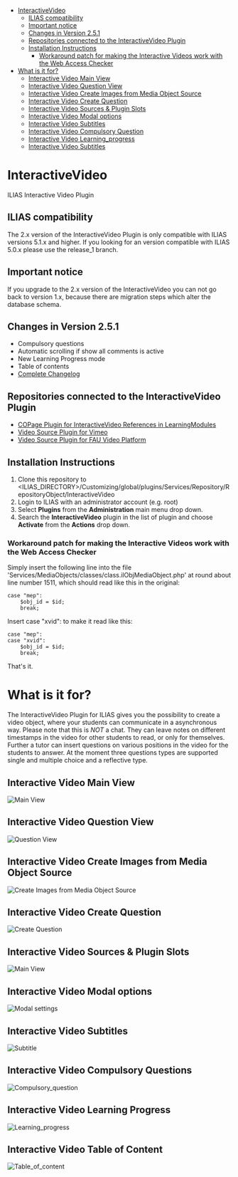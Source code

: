 - [InteractiveVideo](#interactivevideo)
  * [ILIAS compatibility](#ilias-compatibility)
  * [Important notice](#important-notice)
  * [Changes in Version 2.5.1](#changes-in-version-251)
  * [Repositories connected to the InteractiveVideo Plugin](#repositories-connected-to-the-interactivevideo-plugin)
  * [Installation Instructions](#installation-instructions)
    + [Workaround patch for making the Interactive Videos work with the Web Access Checker](#workaround-patch-for-making-the-interactive-videos-work-with-the-web-access-checker)
- [What is it for?](#what-is-it-for-)
  * [Interactive Video Main View](#interactive-video-main-view)
  * [Interactive Video Question View](#interactive-video-question-view)
  * [Interactive Video Create Images from Media Object Source](#interactive-video-create-images-from-media-object-source)
  * [Interactive Video Create Question](#interactive-video-create-question)
  * [Interactive Video Sources & Plugin Slots](#interactive-video-sources---plugin-slots)
  * [Interactive Video Modal options](#interactive-video-modal-options)
  * [Interactive Video Subtitles](#interactive-video-subtitles)
  * [Interactive Video Compulsory Question](#interactive-video-compulsory-questions)
  * [Interactive Video Learning_progress](#interactive-video-learning-progress)
  * [Interactive Video Subtitles](#interactive-video-table-of-content)

# InteractiveVideo
ILIAS Interactive Video Plugin

## ILIAS compatibility
The 2.x version of the InteractiveVideo Plugin is only compatible with ILIAS versions 5.1.x and higher. If you looking for an version compatible with ILIAS 5.0.x please use the release_1 branch. 

## Important notice
If you upgrade to the 2.x version of the InteractiveVideo you can not go back to version 1.x, because there are migration steps which alter the database schema.

## Changes in Version 2.5.1
* Compulsory questions
* Automatic scrolling if show all comments is active
* New Learning Progress mode
* Table of contents
* [Complete Changelog](https://github.com/DatabayAG/InteractiveVideo/blob/master/CHANGELOG.md)

## Repositories connected to the InteractiveVideo Plugin
* [COPage Plugin for InteractiveVideo References in LearningModules](https://github.com/DatabayAG/InteractiveVideoReference)
* [Video Source Plugin for Vimeo](https://github.com/DatabayAG/InteractiveVideoVimeo)
* [Video Source Plugin for FAU Video Platform](https://github.com/ilifau/InteractiveVideoFauVideoPortal)

## Installation Instructions
1. Clone this repository to <ILIAS_DIRECTORY>/Customizing/global/plugins/Services/Repository/RepositoryObject/InteractiveVideo
2. Login to ILIAS with an administrator account (e.g. root)
3. Select **Plugins** from the **Administration** main menu drop down.
4. Search the **InteractiveVideo** plugin in the list of plugin and choose **Activate** from the **Actions** drop down.

### Workaround patch for making the Interactive Videos work with the Web Access Checker
Simply insert the following line into the file 'Services/MediaObjects/classes/class.ilObjMediaObject.php' at round about line number 1511, which should read like this in the original:

	case "mep":
		$obj_id = $id;
		break;

Insert     case "xvid":    to make it read like this:

	case "mep":
	case "xvid":
		$obj_id = $id;
		break;

That's it.

# What is it for?
The InteractiveVideo Plugin for ILIAS gives you the possibility to create a video object, where your students can communicate in a asynchronous way. Please note that this is *NOT* a chat. They can leave notes on different timestamps in the video for other students to read, or only for themselves. Further a tutor can insert questions on various positions in the video for the students to answer. At the moment three questions types are supported single and multiple choice and a reflective type. 

## Interactive Video Main View
![Main View](https://databayag.github.io/InteractiveVideo/2.0.x/1.png)

## Interactive Video Question View
![Question View](https://databayag.github.io/InteractiveVideo/2.0.x/2.png)
## Interactive Video Create Images from Media Object Source
![Create Images from Media Object Source](https://databayag.github.io/InteractiveVideo/2.0.x/3.png)

## Interactive Video Create Question
![Create Question](https://databayag.github.io/InteractiveVideo/2.0.x/4.png)

## Interactive Video Sources & Plugin Slots
![Main View](https://databayag.github.io/InteractiveVideo/2.0.x/5.png)

## Interactive Video Modal options
![Modal settings](https://databayag.github.io/InteractiveVideo/2.0.18/modal_options.png)

## Interactive Video Subtitles
![Subtitle](https://databayag.github.io/InteractiveVideo/2.0.21/subtitle.png)

## Interactive Video Compulsory Questions
![Compulsory_question](https://databayag.github.io/InteractiveVideo/2.5.1/compulsory_question.png)

## Interactive Video Learning Progress
![Learning_progress](https://databayag.github.io/InteractiveVideo/2.5.1/learning_progress.png)

## Interactive Video Table of Content
![Table_of_content](https://databayag.github.io/InteractiveVideo/2.5.1/table_of_content.png)
